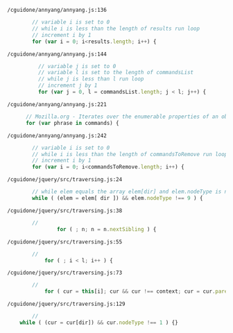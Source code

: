 `/cguidone/annyang/annyang.js:136`

```javascript
        // variable i is set to 0
        // while i is less than the length of results run loop
        // increment i by 1
        for (var i = 0; i<results.length; i++) {
```

`/cguidone/annyang/annyang.js:144`

```javascript
          // variable j is set to 0
          // variable l is set to the length of commandsList
          // while j is less than l run loop
          // increment j by 1
          for (var j = 0, l = commandsList.length; j < l; j++) {
```

`/cguidone/annyang/annyang.js:221`

```javascript
      // Mozilla.org - Iterates over the enumerable properties of an object, in arbitrary order. For each distinct property, statements can be executed.
      for (var phrase in commands) {
```

`/cguidone/annyang/annyang.js:242`

```javascript
        // variable i is set to 0
        // while i is less than the length of commandsToRemove run loop
        // increment i by 1
        for (var i = 0; i<commandsToRemove.length; i++) {
```

`/cguidone/jquery/src/traversing.js:24`

```javascript
        // while elem equals the array elem[dir] and elem.nodeType is not equal to 9 run loop
		while ( (elem = elem[ dir ]) && elem.nodeType !== 9 ) {
```

`/cguidone/jquery/src/traversing.js:38`

```javascript
        // 
				for ( ; n; n = n.nextSibling ) {
```

`/cguidone/jquery/src/traversing.js:55`

```javascript
        // 
			for ( ; i < l; i++ ) {
```

`/cguidone/jquery/src/traversing.js:73`

```javascript
        // 
			for ( cur = this[i]; cur && cur !== context; cur = cur.parentNode ) {
```

`/cguidone/jquery/src/traversing.js:129`

```javascript
        // 
	while ( (cur = cur[dir]) && cur.nodeType !== 1 ) {}
```